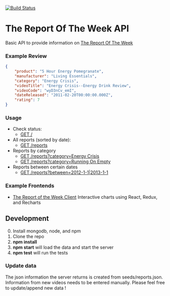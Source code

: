 [![Build Status](https://travis-ci.org/andyklimczak/TheReportOfTheWeek-API.svg?branch=master)](https://travis-ci.org/andyklimczak/TheReportOfTheWeek-API)

# The Report Of The Week API

Basic API to provide information on [The Report Of The Week](https://www.youtube.com/user/TheReportOfTheWeek)

### Example Review
```json
{
    "product": "5 Hour Energy Pomegranate",
    "manufacturer": "Living Essentials",
    "category": "Energy Crisis",
    "videoTitle": "Energy Crisis--Energy Drink Review",
    "videoCode": "wyD3nCv_emI",
    "dateReleased": "2011-02-20T00:00:00.000Z",
    "rating": 7
}
```

### Usage

* Check status:
  * [GET /](https://thereportoftheweek-api.herokuapp.com/)
* All reports (sorted by date):
  * [GET /reports](https://thereportoftheweek-api.herokuapp.com/reports)
* Reports by category
  * [GET /reports?category=Energy Crisis](https://thereportoftheweek-api.herokuapp.com/reports?category=Energy%20Crisis)
  * [GET /reports?category=Running On Empty](https://thereportoftheweek-api.herokuapp.com/reports?category=Running%20On%20Empty)
* Reports between certain dates
  * [GET /reports?between=2012-1-1|2013-1-1](https://thereportoftheweek-api.herokuapp.com/reports?between=2012-1-1|2013-1-1)
  
### Example Frontends

* [The Report of the Week Client](https://thereportoftheweek-client.herokuapp.com/) Interactive charts using React, Redux, and Recharts

## Development

0. Install mongodb, node, and npm
1. Clone the repo
2. __npm install__
3. __npm start__ will load the data and start the server
4. __npm test__ will run the tests

### Update data

The json information the server returns is created from seeds/reports.json. Information from new videos needs to be entered manually. Please feel free to update/append new data !
